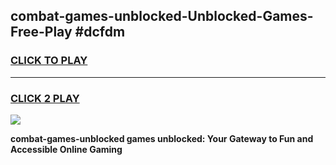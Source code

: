 
## combat-games-unblocked-Unblocked-Games-Free-Play #dcfdm
<h3>
<a href="https://us.freeplayer.one?title=combat-games-unblocked&ref=9M">CLICK TO PLAY</a></h3>
<hr>

<h3>
<a href="https://us.freeplayer.one?title=combat-games-unblocked&ref=9M">CLICK 2 PLAY</a>
  
</h3>

<a href="https://us.freeplayer.one?title=combat-games-unblocked&ref=9M"><img src="https://clearcache.store/games.png"></a>


**combat-games-unblocked games unblocked: Your Gateway to Fun and Accessible Online Gaming**
